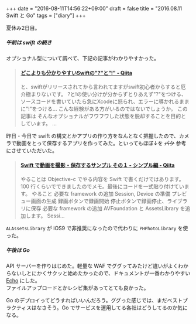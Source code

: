 +++
date = "2016-08-11T14:56:22+09:00"
draft = false
title = "2016.08.11 Swift と Go"
tags = ["diary"]
+++

夏休み2日目。

<!--more-->

##### 午前は swift の続き

オプショナル型について調べて、下記の記事がわかりやすかった。

<blockquote class="embedly-card" data-card-key="916e111541fe433792c1330eb7eba55b" data-card-type="article-full"><h4><a href="http://qiita.com/maiki055/items/b24378a3707bd35a31a8">どこよりも分かりやすいSwiftの"?"と"!" - Qiita</a></h4><p>と、swiftがリリースされてから言われてますがswift初心者からすると厄介極まりないです。 ?と!の使い分けが分からずとりあえず"?"をつける、ソースコードを書いていたら急にXcodeに怒られ、エラーに導かれるままに"!"をつける... こんな経験がある方がいるのではないでしょうか。 この記事は そんなオプショナルがフワフワした状態を脱却することを目的としています。 ...</p></blockquote>
<script async src="//cdn.embedly.com/widgets/platform.js" charset="UTF-8"></script>

昨日・今日で swift の構文とかアプリの作り方をなんとなく把握したので、カメラで動画をとって保存するアプリを作ってみた。といってもほぼ↓を ~~パク~~ 参考にさせていただいた。

<blockquote class="embedly-card" data-card-key="916e111541fe433792c1330eb7eba55b" data-card-type="article"><h4><a href="http://qiita.com/takecian/items/2cee0f958c8bed00a69a">Swift で動画を撮影・保存するサンプル その１ - シンプル編 - Qiita</a></h4><p>やることは Objective-c でやる内容を Swift で書くだけではあります。100 行くらいでできましたのでメモ。最後にコードを一式貼り付けています。 やること 必要な framework の追加 Session, Device の準備 プレビュー画面の生成 録画ボタンで録画開始 停止ボタンで録画停止、ライブラリに保存 必要な framework の追加 AVFoundation と AssetsLibrary を追加します。 Sessi...</p></blockquote>
<script async src="//cdn.embedly.com/widgets/platform.js" charset="UTF-8"></script>

`ALAssetsLibrary` が iOS9 で非推奨になったので代わりに `PHPhotoLibrary` を使った。

##### 午後は Go

API サーバーを作りはじめた。軽量な WAF でググッてみたけど違いがよくわからないしとにかくサクッと始めたかったので、ドキュメントが一番わかりやすい <a href="https://echo.labstack.com/" target="_blank">Echo</a> にした。  
ファイルアップロードとかレシピ集があってとても良かった。

Go のデプロイってどうすればいいんだろう。ググった感じでは、まだベストプラクティスはなさそう。Go でサービスを運用してる各社はどうしてるのか気になる。
